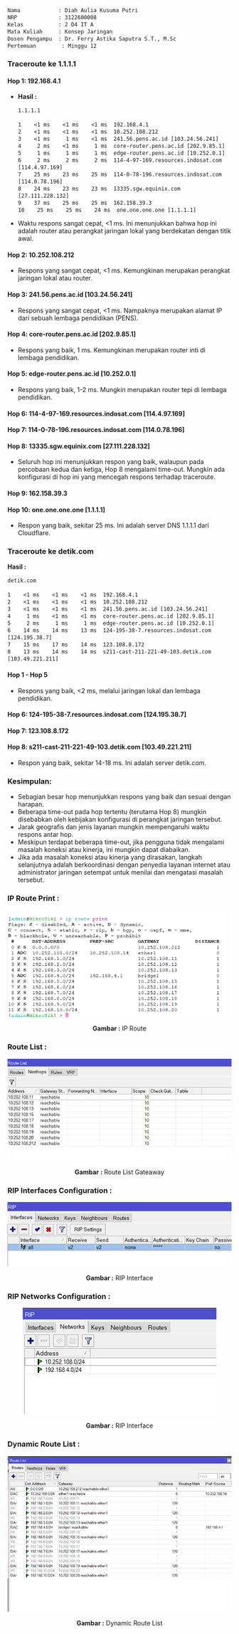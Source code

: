     Nama            : Diah Aulia Kusuma Putri
    NRP             : 3122600008
    Kelas           : 2 D4 IT A
    Mata Kuliah     : Konsep Jaringan
    Dosen Pengampu  : Dr. Ferry Astika Saputra S.T., M.Sc
    Pertemuan        : Minggu 12

### Traceroute ke 1.1.1.1

#### Hop 1: 192.168.4.1

- **Hasil :**

  ```
  1.1.1.1

  1    <1 ms    <1 ms    <1 ms  192.168.4.1
  2    <1 ms    <1 ms    <1 ms  10.252.108.212
  3    <1 ms     1 ms    <1 ms  241.56.pens.ac.id [103.24.56.241]
  4     2 ms    <1 ms     1 ms  core-router.pens.ac.id [202.9.85.1]
  5     1 ms     1 ms     1 ms  edge-router.pens.ac.id [10.252.0.1]
  6     2 ms     2 ms     2 ms  114-4-97-169.resources.indosat.com [114.4.97.169]
  7    25 ms    23 ms    25 ms  114-0-78-196.resources.indosat.com [114.0.78.196]
  8    24 ms    23 ms    23 ms  13335.sgw.equinix.com [27.111.228.132]
  9    37 ms    25 ms    25 ms  162.158.39.3
  10    25 ms    25 ms    24 ms  one.one.one.one [1.1.1.1]

  ```

- Waktu respons sangat cepat, <1 ms. Ini menunjukkan bahwa hop ini adalah router atau perangkat jaringan lokal yang berdekatan dengan titik awal.

#### Hop 2: 10.252.108.212

- Respons yang sangat cepat, <1 ms. Kemungkinan merupakan perangkat jaringan lokal atau router.

#### Hop 3: 241.56.pens.ac.id [103.24.56.241]

- Respons yang sangat cepat, <1 ms. Nampaknya merupakan alamat IP dari sebuah lembaga pendidikan (PENS).

#### Hop 4: core-router.pens.ac.id [202.9.85.1]

- Respons yang baik, 1 ms. Kemungkinan merupakan router inti di lembaga pendidikan.

#### Hop 5: edge-router.pens.ac.id [10.252.0.1]

- Respons yang baik, 1-2 ms. Mungkin merupakan router tepi di lembaga pendidikan.

#### Hop 6: 114-4-97-169.resources.indosat.com [114.4.97.169]

#### Hop 7: 114-0-78-196.resources.indosat.com [114.0.78.196]

#### Hop 8: 13335.sgw.equinix.com [27.111.228.132]

- Seluruh hop ini menunjukkan respon yang baik, walaupun pada percobaan kedua dan ketiga, Hop 8 mengalami time-out. Mungkin ada konfigurasi di hop ini yang mencegah respons terhadap traceroute.

#### Hop 9: 162.158.39.3

#### Hop 10: one.one.one.one [1.1.1.1]

- Respon yang baik, sekitar 25 ms. Ini adalah server DNS 1.1.1.1 dari Cloudflare.

### Traceroute ke detik.com

**Hasil :**

```
detik.com

1    <1 ms    <1 ms    <1 ms  192.168.4.1
2    <1 ms    <1 ms    <1 ms  10.252.108.212
3    <1 ms    <1 ms    <1 ms  241.56.pens.ac.id [103.24.56.241]
4     1 ms    <1 ms    <1 ms  core-router.pens.ac.id [202.9.85.1]
5     2 ms     1 ms     1 ms  edge-router.pens.ac.id [10.252.0.1]
6    14 ms    14 ms    13 ms  124-195-38-7.resources.indosat.com [124.195.38.7]
7    15 ms    17 ms    14 ms  123.108.8.172
8    13 ms    14 ms    14 ms  s211-cast-211-221-49-103.detik.com [103.49.221.211]

```

#### Hop 1 - Hop 5

- Respons yang baik, <2 ms, melalui jaringan lokal dan lembaga pendidikan.

#### Hop 6: 124-195-38-7.resources.indosat.com [124.195.38.7]

#### Hop 7: 123.108.8.172

#### Hop 8: s211-cast-211-221-49-103.detik.com [103.49.221.211]

- Respon yang baik, sekitar 14-18 ms. Ini adalah server detik.com.

### Kesimpulan:

- Sebagian besar hop menunjukkan respons yang baik dan sesuai dengan harapan.
- Beberapa time-out pada hop tertentu (terutama Hop 8) mungkin disebabkan oleh kebijakan konfigurasi di perangkat jaringan tersebut.
- Jarak geografis dan jenis layanan mungkin mempengaruhi waktu respons antar hop.
- Meskipun terdapat beberapa time-out, jika pengguna tidak mengalami masalah koneksi atau kinerja, ini mungkin dapat diabaikan.
- Jika ada masalah koneksi atau kinerja yang dirasakan, langkah selanjutnya adalah berkoordinasi dengan penyedia layanan internet atau administrator jaringan setempat untuk menilai dan mengatasi masalah tersebut.

### IP Route Print :

<div align="center">
<img src="./assets/ipRoutePrint.png">
<p><strong>Gambar :</strong> IP Route</p>
</div>

### Route List :

<div align="center">
<img src="./assets/routeListReachable.png">
<p><strong>Gambar :</strong> Route List Gateaway</p>
</div>

### RIP Interfaces Configuration :

<div align="center">
<img src="./assets/RIPInterface.png">
<p><strong>Gambar :</strong> RIP Interface</p>
</div>

### RIP Networks Configuration :

<div align="center">
<img src="./assets/RIPNetwork.png">
<p><strong>Gambar :</strong> RIP Interface</p>
</div>

### Dynamic Route List :

<div align="center">
<img src="./assets/DynamicRouteList.png">
<p><strong>Gambar :</strong> Dynamic Route List</p>
</div>
